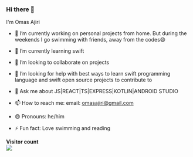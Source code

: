 ### Hi there 👋

I'm Omas Ajiri

- 🔭 I’m currently working on personal projects from home. But during the weekends I go swimming with friends, away from the codes😄

- 🌱 I’m currently learning swift

- 👯 I’m looking to collaborate on projects

- 🤔 I’m looking for help with best ways to learn swift programming language and swift open source projects to contribute to

- 💬 Ask me about JS|REACT|TS|EXPRESS|KOTLIN|ANDROID STUDIO

- 📫 How to reach me: email: omasajiri@gmail.com

- 😄 Pronouns: he/him

- ⚡ Fun fact: Love swimming and reading





<p align="left"> 
  <b>Visitor count</b><br>
  <img src="https://profile-counter.glitch.me/jirois/count.svg" />
</p>
